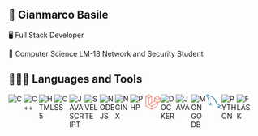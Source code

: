 <!--
**GianmarcoBasile/GianmarcoBasile** is a ✨ _special_ ✨ repository because its `README.md` (this file) appears on your GitHub profile.

Here are some ideas to get you started:

- 🔭 I’m currently working on ...
- 🌱 I’m currently learning ...
- 👯 I’m looking to collaborate on ...
- 🤔 I’m looking for help with ...
- 💬 Ask me about ...
- 📫 How to reach me: ...
- 😄 Pronouns: ...
- ⚡ Fun fact: ...
-->
<h2>📌 Gianmarco Basile</h2>
<p>🖥️ Full Stack Developer</p>
<p>🌱 Computer Science LM-18 Network and Security Student</p>

<h2>🧑🏻‍💻 Languages and Tools</h2>
<img align="left" alt="C" width="30px" src="https://cdn.jsdelivr.net/gh/devicons/devicon/icons/c/c-plain.svg"/>
<img align="left" alt="C++" width="30px" src="https://cdn.jsdelivr.net/gh/devicons/devicon/icons/cplusplus/cplusplus-plain.svg"/>
<img align="left" alt="HTML5" width="30px" src="https://cdn.jsdelivr.net/gh/devicons/devicon/icons/html5/html5-original.svg" />
<img align="left" alt="CSS" width="30px" src="https://cdn.jsdelivr.net/gh/devicons/devicon/icons/css3/css3-plain.svg"/>
<img align="left" alt="JAVASCRIPT" width="30px" src="https://cdn.jsdelivr.net/gh/devicons/devicon/icons/javascript/javascript-original.svg" />
<img align="left" alt="SVELTE" width="30px" src="https://cdn.jsdelivr.net/gh/devicons/devicon/icons/svelte/svelte-plain.svg" />
<img align="left" alt="NODEJS" width="30px" src="https://cdn.jsdelivr.net/gh/devicons/devicon/icons/nodejs/nodejs-original.svg" />
<img align="left" alt="NGINX" width="30px" src="https://cdn.jsdelivr.net/gh/devicons/devicon/icons/nginx/nginx-original.svg" />
<img align="left" alt="PHP" width="30px" src="https://cdn.jsdelivr.net/gh/devicons/devicon/icons/php/php-plain.svg" />
<img align="left" alt="LARAVEL" width="30px" src="https://raw.githubusercontent.com/devicons/devicon/6910f0503efdd315c8f9b858234310c06e04d9c0/icons/laravel/laravel-original.svg" />
<img align="left" alt="DOCKER" width="30px" src="https://cdn.jsdelivr.net/gh/devicons/devicon/icons/docker/docker-plain.svg" />
<img align="left" alt="JAVA" width="30px" src="https://cdn.jsdelivr.net/gh/devicons/devicon/icons/java/java-original.svg" />
<img align="left" alt="MONGODB" width="30px" src="https://cdn.jsdelivr.net/gh/devicons/devicon/icons/mongodb/mongodb-plain-wordmark.svg" />
<img align="left" alt="MYSQL" width="30px" src="https://github.com/devicons/devicon/blob/master/icons/mysql/mysql-original.svg" />
<img align="left" alt="PYTHON" width="30px" src="https://cdn.jsdelivr.net/gh/devicons/devicon/icons/python/python-plain.svg" />
<img align="left" alt="FLASK" width="30px" src="https://cdn.jsdelivr.net/gh/devicons/devicon/icons/flask/flask-original.svg" />
